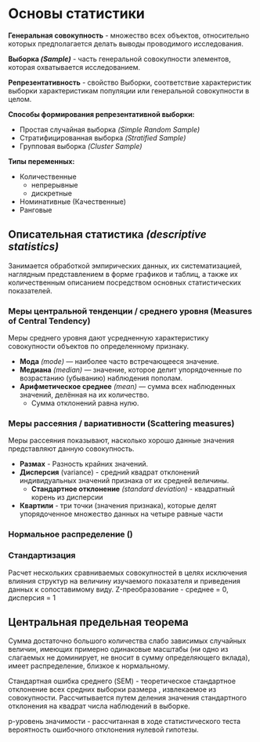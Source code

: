 # Основы статистики

**Генеральная совокупность** - множество всех объектов, относительно которых предполагается 
делать выводы проводимого исследования.

**Выборка _(Sample)_** - часть генеральной совокупности элементов, которая охватывается исследованием.

**Репрезентативность** - свойство Выборки, соответствие характеристик выборки характеристикам популяции или 
генеральной совокупности в целом.

**Способы формирования репрезентативной выборки:**

- Простая случайная выборка _(Simple Random Sample)_
- Стратифицированная выборка _(Stratified Sample)_
- Групповая выборка _(Cluster Sample)_

**Типы переменных:**
 
 - Количественные
   - непрерывные
   - дискретные
 - Номинативные (Качественные)
 - Ранговые

## Описательная статистика _(descriptive statistics)_

Занимается обработкой эмпирических данных, их систематизацией, наглядным представлением в форме графиков и таблиц, 
а также их количественным описанием посредством основных статистических показателей.

### Меры центральной тенденции / среднего уровня (Measures of Central Tendency)
Меры среднего уровня дают усредненную характеристику совокупности объектов по определенному признаку.

- **Мода** _(mode)_ — наиболее часто встречающееся значение.
- **Медиана** _(median)_ — значение, которое делит упорядоченные по возрастанию (убыванию) наблюдения пополам.
- **Арифметическое среднее** _(mean)_ — сумма всех наблюденных значений, делённая на их количество.
  - Сумма отклонений равна нулю.


### Меры рассеяния / вариативности (Scattering measures)
Меры рассеяния показывают, насколько хорошо данные значения представляют данную совокупность.

 - **Размах** - Разность крайних значений.
 - **Дисперсия** (variance) - средний квадрат отклонений индивидуальных значений признака 
 от их средней величины. 
    - **Стандартное отклонение** _(standard deviation)_ - квадратный корень из дисперсии   
 - **Квартили** - три точки (значения признака), которые делят упорядоченное множество данных
  на четыре равные части
  
### Нормальное распределение ()

### Стандартизация

Расчет нескольких сравниваемых совокупностей в целях исключения влияния структур на величину изучаемого показателя
и приведения данных к сопоставимому виду. Z-преобразование - среднее = 0, дисперсия = 1

## Центральная предельная теорема

Cумма достаточно большого количества слабо зависимых случайных величин, имеющих примерно одинаковые масштабы (ни одно из слагаемых не доминирует, не вносит в сумму определяющего вклада), имеет распределение, близкое к нормальному.

Стандартная ошибка среднего (SEM) - теоретическое стандартное отклонение всех средних выборки размера , извлекаемое из совокупности.
Рассчитывается путем деления значения стандартного отклонения на квадрат числа наблюдений в выборке.

p-уровень значимости - рассчитанная в ходе статистического теста вероятность ошибочного отклонения нулевой гипотезы.
 